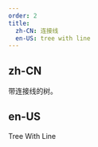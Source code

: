 ```yaml
---
order: 2
title:
  zh-CN: 连接线
  en-US: tree with line
---
```


## zh-CN

带连接线的树。

## en-US

Tree With Line
